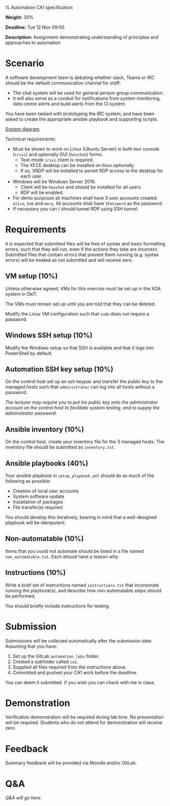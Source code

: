 % Automation CA1 specification

**Weight:** 30%

**Deadline:** Tue 12 Nov 09:00

**Description:**
Assignment demonstrating understanding of principles and approaches to automation

# Scenario

A software development team is debating whether slack, Teams or IRC should be the default communication channel for staff:

- The chat system will be used for general person-group communication.
- It will also serve as a conduit for notifications from system monitoring, data centre alerts and build alerts from the CI system.

You have been tasked with prototyping the IRC system, and have been asked to create the appropriate ansible playbook and supporting scripts.

[System diagram](scenario.pdf)

Technical requirements:

- Must be shown to work on Linux (Ubuntu Server) in both text console (`irssi`) and optionally GUI (`hexchat`) forms.
  - Text-mode `irssi` client is required.
  - The XFCE desktop can be installed on linux optionally.
  - If so, XRDP will be installed to permit RDP access to the desktop for each user.
- Windows will be Windows Server 2019.
  - Client will be `hexchat` and should be installed for all users.
  - RDP will be enabled.
- For demo purposes all machines shall have 3 user accounts created: `alice`, `bob` and `mary`.  All accounts shall have `1Password` as the password.
- If necessary you can / should tunnel RDP using SSH tunnel.


# Requirements

It is expected that submitted files will be free of syntax and basic formatting errors, such that they will run, even if the actions they take are incorrect.
Submitted files that contain errors that prevent them running (e.g. syntax errors) will be treated as not submitted and will receive zero.


## VM setup (10%)

Unless otherwise agreed, VMs for this exercise must be set up in the XOA system in DkIT.

The VMs must remain set up until you are told that they can be deleted.

Modify the Linux VM configuration such that `sudo` does *not* require a password.

## Windows SSH setup (10%)

Modify the Windows setup so that SSH is available and that it logs into PowerShell by default. 


## Automation SSH key setup (10%)

On the control host set up an ssh keypair and transfer the public key to the managed hosts such that `administrator` can log into all hosts without a password.

*The lecturer may require you to put his public key onto the administrator account on the control host to facilitate system testing, and to supply the administrator password.* 


## Ansible inventory (10%)

On the control host, create your inventory file for the 3 managed hosts.
The inventory file should be submitted as `inventory.txt`.


## Ansible playbooks (40%)

Your ansible playbook in `setup_playbook.yml` should do as much of the following as possible:

- Creation of local user accounts
- System software update
- Installation of packages
- File transfer(s) required

You should develop this iteratively, bearing in mind that a well-designed playbook will be idempotent. 


## Non-automatable (10%)

Items that you could not automate should be listed in a file named `non_automatable.txt`.
Each should have a reason why.

## Instructions (10%)

Write a brief set of instructions named `instructions.txt` that incorporate running the playbook(s), and describe how non-automatable steps should be performed.

You should briefly include instructions for testing. 


# Submission

Submissions will be collected automatically after the submission date.
Assuming that you have:

1. Set up the GitLab `automation_labs` folder.
2. Created a subfolder called `ca1`.
3. Supplied all files required from the instructions above.
4. Committed and pushed your CA1 work before the deadline.

You can deem it submitted.
If you wish you can check with me in class.


# Demonstration

Verification demonstration will be required during lab time.
No presentation will be required.
Students who do not attend for demonstration will receive zero.


# Feedback

Summary feedback will be provided via Moodle and/or GitLab.


# Q&A

*Q&A will go here.*
